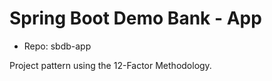 # Spring Boot Demo Bank - App 
- Repo: sbdb-app
  
Project pattern using the 12-Factor Methodology.

